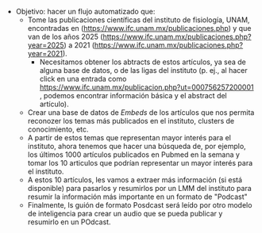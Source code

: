 
- Objetivo: hacer un flujo automatizado que:
  - Tome las publicaciones científicas del instituto de fisiología, UNAM, encontradas en (https://www.ifc.unam.mx/publicaciones.php) y que van de los años 2025 (https://www.ifc.unam.mx/publicaciones.php?year=2025) a 2021 (https://www.ifc.unam.mx/publicaciones.php?year=2021).
    - Necesitamos obtener los abtracts de estos artículos, ya sea de alguna base de datos, o de las ligas del instituto (p. ej., al hacer click en una entrada como https://www.ifc.unam.mx/publicacion.php?ut=000756257200001 , podemos encontrar información básica y el abstract del artículo). 
  - Crear una base de datos de *Embeds* de los artículos que nos permita reconozer los temas más publicados en el instituto, clusters de conocimiento, etc.
  - A partir de estos temas que representan mayor interés para el instituto, ahora tenemos que hacer una búsqueda de, por ejemplo, los últimos 1000 artículos publicados en Pubmed en la semana y tomar los 10 articulos que podrían representar un mayor interés para el instituto.
  - A estos 10 artículos, les vamos a extraer más información (si está disponible) para pasarlos y resumirlos por un LMM del instituto para resumir la información más importante en un formato de "Podcast"
  - Finalmente, ls guión de formato Posdcast será leído por otro modelo de inteligencia para crear un audio que se pueda publicar y resumirlo en un POdcast.